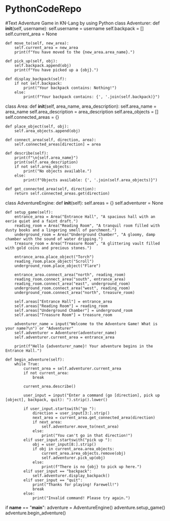 # PythonCodeRepo
#Text Adventure Game in KN-Lang by using Python
class Adventurer:
    def __init__(self, username):
        self.username = username
        self.backpack = []
        self.current_area = None

    def move_to(self, new_area):
        self.current_area = new_area
        print(f"You have moved to the {new_area.area_name}.")

    def pick_up(self, obj):
        self.backpack.append(obj)
        print(f"You have picked up a {obj}.")

    def display_backpack(self):
        if not self.backpack:
            print("Your backpack contains: Nothing!")
        else:
            print(f"Your backpack contains: {', '.join(self.backpack)}")


class Area:
    def __init__(self, area_name, area_description):
        self.area_name = area_name
        self.area_description = area_description
        self.area_objects = []
        self.connected_areas = {}

    def place_object(self, obj):
        self.area_objects.append(obj)

    def connect_area(self, direction, area):
        self.connected_areas[direction] = area

    def describe(self):
        print(f"\n{self.area_name}")
        print(self.area_description)
        if not self.area_objects:
            print("No objects available.")
        else:
            print(f"Objects available: {', '.join(self.area_objects)}")

    def get_connected_area(self, direction):
        return self.connected_areas.get(direction)


class AdventureEngine:
    def __init__(self):
        self.areas = {}
        self.adventurer = None

    def setup_game(self):
        entrance_area = Area("Entrance Hall", "A spacious hall with an eerie quiet and a faint draft.")
        reading_room = Area("Reading Room", "A tranquil room filled with dusty books and a lingering smell of parchment.")
        underground_room = Area("Underground Chamber", "A gloomy, damp chamber with the sound of water dripping.")
        treasure_room = Area("Treasure Room", "A glittering vault filled with gold coins and precious stones.")

        entrance_area.place_object("Torch")
        reading_room.place_object("Scroll")
        underground_room.place_object("Flare")

        entrance_area.connect_area("north", reading_room)
        reading_room.connect_area("south", entrance_area)
        reading_room.connect_area("east", underground_room)
        underground_room.connect_area("west", reading_room)
        underground_room.connect_area("north", treasure_room)

        self.areas["Entrance Hall"] = entrance_area
        self.areas["Reading Room"] = reading_room
        self.areas["Underground Chamber"] = underground_room
        self.areas["Treasure Room"] = treasure_room

        adventurer_name = input("Welcome to the Adventure Game! What is your name?\n") or "Adventurer"
        self.adventurer = Adventurer(adventurer_name)
        self.adventurer.current_area = entrance_area

        print(f"Hello {adventurer_name}! Your adventure begins in the Entrance Hall.")

    def begin_adventure(self):
        while True:
            current_area = self.adventurer.current_area
            if not current_area:
                break

            current_area.describe()

            user_input = input("Enter a command (go [direction], pick up [object], backpack, quit): ").strip().lower()

            if user_input.startswith("go "):
                direction = user_input[3:].strip()
                next_area = current_area.get_connected_area(direction)
                if next_area:
                    self.adventurer.move_to(next_area)
                else:
                    print("You can't go in that direction!")
            elif user_input.startswith("pick up "):
                obj = user_input[8:].strip()
                if obj in current_area.area_objects:
                    current_area.area_objects.remove(obj)
                    self.adventurer.pick_up(obj)
                else:
                    print(f"There is no {obj} to pick up here.")
            elif user_input == "backpack":
                self.adventurer.display_backpack()
            elif user_input == "quit":
                print("Thanks for playing! Farewell!")
                break
            else:
                print("Invalid command! Please try again.")


if __name__ == "__main__":
    adventure = AdventureEngine()
    adventure.setup_game()
    adventure.begin_adventure()
